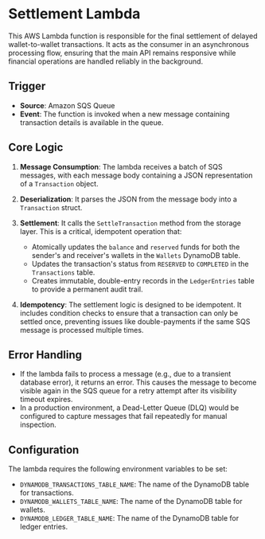 # Settlement Lambda

This AWS Lambda function is responsible for the final settlement of delayed wallet-to-wallet transactions. It acts as the consumer in an asynchronous processing flow, ensuring that the main API remains responsive while financial operations are handled reliably in the background.

## Trigger

- **Source**: Amazon SQS Queue
- **Event**: The function is invoked when a new message containing transaction details is available in the queue.

## Core Logic

1.  **Message Consumption**: The lambda receives a batch of SQS messages, with each message body containing a JSON representation of a `Transaction` object.

2.  **Deserialization**: It parses the JSON from the message body into a `Transaction` struct.

3.  **Settlement**: It calls the `SettleTransaction` method from the storage layer. This is a critical, idempotent operation that:
    -   Atomically updates the `balance` and `reserved` funds for both the sender's and receiver's wallets in the `Wallets` DynamoDB table.
    -   Updates the transaction's status from `RESERVED` to `COMPLETED` in the `Transactions` table.
    -   Creates immutable, double-entry records in the `LedgerEntries` table to provide a permanent audit trail.

4.  **Idempotency**: The settlement logic is designed to be idempotent. It includes condition checks to ensure that a transaction can only be settled once, preventing issues like double-payments if the same SQS message is processed multiple times.

## Error Handling

- If the lambda fails to process a message (e.g., due to a transient database error), it returns an error. This causes the message to become visible again in the SQS queue for a retry attempt after its visibility timeout expires.
- In a production environment, a Dead-Letter Queue (DLQ) would be configured to capture messages that fail repeatedly for manual inspection.

## Configuration

The lambda requires the following environment variables to be set:

- `DYNAMODB_TRANSACTIONS_TABLE_NAME`: The name of the DynamoDB table for transactions.
- `DYNAMODB_WALLETS_TABLE_NAME`: The name of the DynamoDB table for wallets.
- `DYNAMODB_LEDGER_TABLE_NAME`: The name of the DynamoDB table for ledger entries.
